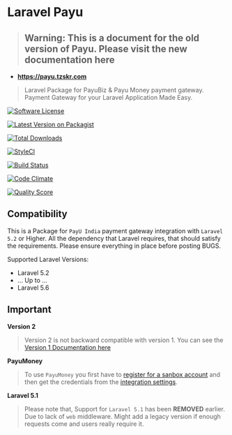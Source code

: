 # Laravel Payu

>## Warning: This is a document for the old version of Payu. Please visit the new documentation here
- **https://payu.tzskr.com**

> Laravel Package for PayuBiz & Payu Money payment gateway. Payment Gateway for your Laravel Application Made Easy.

<div class="badges">
<a href="https://github.com/tzsk/payu/blob/master/LICENSE.md"><img src="https://camo.githubusercontent.com/f8dc8b0dba0c01c69878a1b06bf2167d2bf9a5dd/68747470733a2f2f696d672e736869656c64732e696f2f62616467652f6c6963656e73652d4d49542d627269676874677265656e2e7376673f7374796c653d666c61742d737175617265" alt="Software License" data-canonical-src="https://img.shields.io/badge/license-MIT-brightgreen.svg?style=flat-square" style="max-width:100%;"></a>

<a href="https://packagist.org/packages/tzsk/payu" rel="nofollow"><img src="https://camo.githubusercontent.com/173be062e07298482685fc6d1eb38833f7e09d59/68747470733a2f2f696d672e736869656c64732e696f2f7061636b61676973742f762f747a736b2f706179752e7376673f7374796c653d666c61742d737175617265" alt="Latest Version on Packagist" data-canonical-src="https://img.shields.io/packagist/v/tzsk/payu.svg?style=flat-square" style="max-width:100%;"></a>

<a href="https://packagist.org/packages/tzsk/payu" rel="nofollow"><img src="https://camo.githubusercontent.com/7e27067ab9f6e66d6c0ef38aa75adc9afbd1c2c7/68747470733a2f2f696d672e736869656c64732e696f2f7061636b61676973742f64742f747a736b2f706179752e7376673f7374796c653d666c61742d737175617265" alt="Total Downloads" data-canonical-src="https://img.shields.io/packagist/dt/tzsk/payu.svg?style=flat-square" style="max-width:100%;"></a>

<a href="https://styleci.io/repos/75501723" rel="nofollow"><img src="https://camo.githubusercontent.com/060f078263a057dc4220758bcf71b51c06995b30/68747470733a2f2f7374796c6563692e696f2f7265706f732f37353530313732332f736869656c643f6272616e63683d6d6173746572" alt="StyleCI" data-canonical-src="https://styleci.io/repos/75501723/shield?branch=master" style="max-width:100%;"></a>

<a href="https://scrutinizer-ci.com/g/tzsk/payu/build-status/master" rel="nofollow"><img src="https://camo.githubusercontent.com/86d6848c6c317f9e8ff12da299fcfbcd83722578/68747470733a2f2f7363727574696e697a65722d63692e636f6d2f672f747a736b2f706179752f6261646765732f6275696c642e706e673f623d6d6173746572" alt="Build Status" data-canonical-src="https://scrutinizer-ci.com/g/tzsk/payu/badges/build.png?b=master" style="max-width:100%;"></a>

<a href="https://codeclimate.com/github/tzsk/payu" rel="nofollow"><img src="https://camo.githubusercontent.com/47d2e3bdbe156716abb647d8eafe7d745d21c8cc/68747470733a2f2f636f6465636c696d6174652e636f6d2f6769746875622f747a736b2f706179752f6261646765732f6770612e737667" alt="Code Climate" data-canonical-src="https://codeclimate.com/github/tzsk/payu/badges/gpa.svg" style="max-width:100%;"></a>

<a href="https://scrutinizer-ci.com/g/tzsk/payu" rel="nofollow"><img src="https://camo.githubusercontent.com/58f9e14b429f3c82d0a31737bb8d15dca624cdfe/68747470733a2f2f696d672e736869656c64732e696f2f7363727574696e697a65722f672f747a736b2f706179752e7376673f7374796c653d666c61742d737175617265" alt="Quality Score" data-canonical-src="https://img.shields.io/scrutinizer/g/tzsk/payu.svg?style=flat-square" style="max-width:100%;"></a>
</div>

## Compatibility

This is a Package for `PayU India` payment gateway integration with `Laravel 5.2` or Higher.
All the dependency that Laravel requires, that should satisfy the requirements. 
Please ensure everything in place before posting BUGS.

Supported Laravel Versions:

- Laravel 5.2
- ... Up to ...
- Laravel 5.6


## Important

**Version 2**
> Version 2 is not backward compatible with version 1. You can see the [Version 1 Documentation here](https://github.com/tzsk/payu/blob/1.2.4/README.md)

**PayuMoney**
> To use `PayuMoney` you first have to <a href="https://www.payumoney.com/merchant-account/#/" target="_blank">register for a sanbox account</a> and then get the credentials from the <a href="https://www.payumoney.com/merchant-dashboard/#/integration" target="_blank">integration settings</a>.

**Laravel 5.1**

> Please note that, Support for `Laravel 5.1` has been **REMOVED** earlier. Due to lack of `web` middleware.
Might add a legacy version if enough requests come and users really require it.
